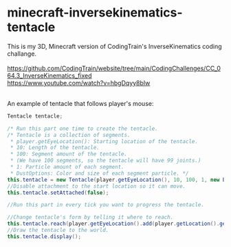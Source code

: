 
# minecraft-inversekinematics-tentacle
This is my 3D, Minecraft version of CodingTrain's InverseKinematics coding challange. <br> <br>
https://github.com/CodingTrain/website/tree/main/CodingChallenges/CC_064.3_InverseKinematics_fixed <br>
https://www.youtube.com/watch?v=hbgDqyy8bIw <br> <br>

An example of tentacle that follows player's mouse:
```java
Tentacle tentacle;

/* Run this part one time to create the tentacle. 
/* Tentacle is a collection of segments. 
 * player.getEyeLocation(): Starting location of the tentacle.
 * 10: Length of the tentacle.
 * 100: Segment amount of the tentacle. 
 * (We have 100 segments, so the tentacle will have 99 joints.)
 * 1: Particle amount of each segment.
 * DustOptions: Color and size of each segment particle. */
this.tentacle = new Tentacle(player.getEyeLocation(), 10, 100, 1, new DustOptions(Color.RED, 0.35F));
//Disable attachment to the start location so it can move.
this.tentacle.setAttached(false);
```
```java
//Run this part in every tick you want to progress the tentacle.

//Change tentacle's form by telling it where to reach.
this.tentacle.reach(player.getEyeLocation().add(player.getLocation().getDirection().multiply(7)));
//Draw the tentacle to the world.
this.tentacle.display();
```
